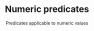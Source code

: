 ---
title: Numeric predicates
subtitle: Predicates applicable to numeric values
tags: [predicates, numeric]
---